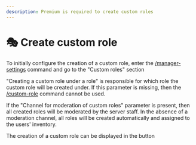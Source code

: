 ```yaml
---
description: Premium is required to create custom roles
---
```


# 🎭 Create custom role

To initially configure the creation of a custom role, enter the [/manager-settings](../commands/admins.md) command and go to the "Custom roles" section

"Creating a custom role under a role" is responsible for which role the custom role will be created under. If this parameter is missing, then the [/custom-role](../commands/general.md) command cannot be used.&#x20;

If the "Channel for moderation of custom roles" parameter is present, then all created roles will be moderated by the server staff. In the absence of a moderation channel, all roles will be created automatically and assigned to the users' inventory.

The creation of a custom role can be displayed in the button
